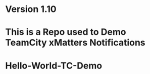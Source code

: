 # Version 1.10

# This is a Repo used to Demo TeamCity xMatters Notifications

# Hello-World-TC-Demo
